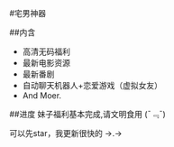 #宅男神器


##内含

* 高清无码福利
* 最新电影资源
* 最新番剧
* 自动聊天机器人+恋爱游戏（虚拟女友）
* And Moer.



##进度
妹子福利基本完成,请文明食用  (¯﹃¯)

可以先star，我更新很快的   →.→